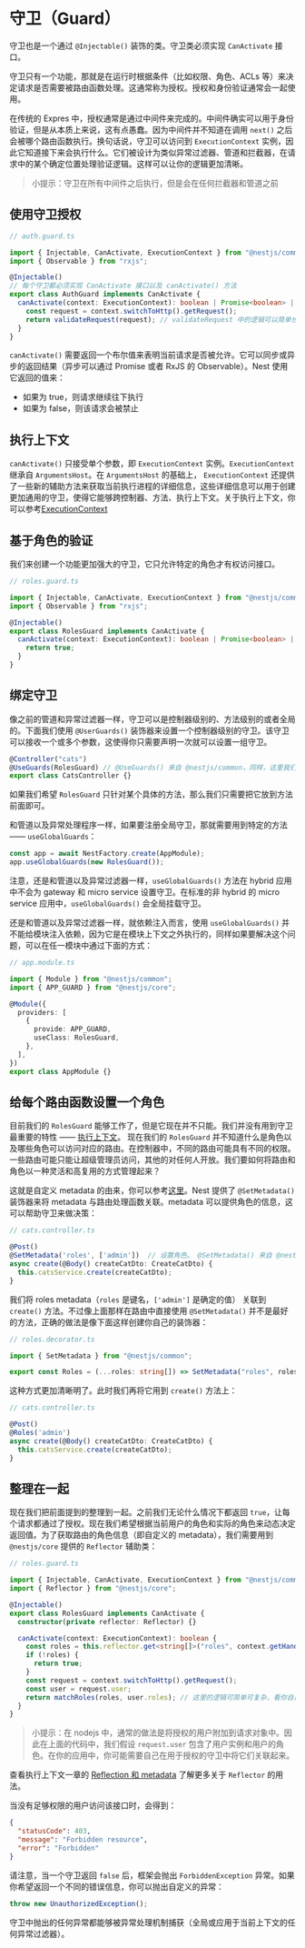 # 守卫（Guard）

守卫也是一个通过 `@Injectable()` 装饰的类。守卫类必须实现 `CanActivate` 接口。

守卫只有一个功能，那就是在运行时根据条件（比如权限、角色、ACLs 等）来决定请求是否需要被路由函数处理。这通常称为授权。授权和身份验证通常会一起使用。

在传统的 Expres 中，授权通常是通过中间件来完成的。中间件确实可以用于身份验证，但是从本质上来说，这有点愚蠢。因为中间件并不知道在调用 `next()` 之后会被哪个路由函数执行。换句话说，守卫可以访问到 `ExecutionContext` 实例，因此它知道接下来会执行什么。它们被设计为类似异常过滤器、管道和拦截器，在请求中的某个确定位置处理验证逻辑。这样可以让你的逻辑更加清晰。

> 小提示：守卫在所有中间件之后执行，但是会在任何拦截器和管道之前

## 使用守卫授权

```ts
// auth.guard.ts

import { Injectable, CanActivate, ExecutionContext } from "@nestjs/common";
import { Observable } from "rxjs";

@Injectable()
// 每个守卫都必须实现 CanActivate 接口以及 canActivate() 方法
export class AuthGuard implements CanActivate {
  canActivate(context: ExecutionContext): boolean | Promise<boolean> | Observable<boolean> {
    const request = context.switchToHttp().getRequest();
    return validateRequest(request); // validateRequest 中的逻辑可以简单也可以复杂
  }
}
```

`canActivate()` 需要返回一个布尔值来表明当前请求是否被允许。它可以同步或异步的返回结果（异步可以通过 Promise 或者 RxJS 的 Observable）。Nest 使用它返回的值来：

- 如果为 true，则请求继续往下执行
- 如果为 false，则该请求会被禁止

## 执行上下文

`canActivate()` 只接受单个参数，即 `ExecutionContext` 实例。`ExecutionContext` 继承自 `ArgumentsHost`。在 `ArgumentsHost` 的基础上， `ExecutionContext` 还提供了一些新的辅助方法来获取当前执行进程的详细信息，这些详细信息可以用于创建更加通用的守卫，使得它能够跨控制器、方法、执行上下文。关于执行上下文，你可以参考[ExecutionContext](https://docs.nestjs.com/fundamentals/execution-context)

## 基于角色的验证

我们来创建一个功能更加强大的守卫，它只允许特定的角色才有权访问接口。

```ts
// roles.guard.ts

import { Injectable, CanActivate, ExecutionContext } from "@nestjs/common";
import { Observable } from "rxjs";

@Injectable()
export class RolesGuard implements CanActivate {
  canActivate(context: ExecutionContext): boolean | Promise<boolean> | Observable<boolean> {
    return true;
  }
}
```

## 绑定守卫

像之前的管道和异常过滤器一样，守卫可以是控制器级别的、方法级别的或者全局的。下面我们使用 `@UserGuards()` 装饰器来设置一个控制器级别的守卫。该守卫可以接收一个或多个参数，这使得你只需要声明一次就可以设置一组守卫。

```ts
@Controller("cats")
@UseGuards(RolesGuard) // @UseGuards() 来自 @nestjs/common，同样，这里我们可以传入一个实例化后的 RolesGuard 对象
export class CatsController {}
```

如果我们希望 `RolesGuard` 只针对某个具体的方法，那么我们只需要把它放到方法前面即可。

和管道以及异常处理程序一样，如果要注册全局守卫，那就需要用到特定的方法 —— `useGlobalGuards`：

```ts
const app = await NestFactory.create(AppModule);
app.useGlobalGuards(new RolesGuard());
```

注意，还是和管道以及异常过滤器一样，`useGlobalGuards()` 方法在 hybrid 应用中不会为 gateway 和 micro service 设置守卫。在标准的非 hybrid 的 micro service 应用中，`useGlobalGuards()` 会全局挂载守卫。

还是和管道以及异常过滤器一样，就依赖注入而言，使用 `useGlobalGuards()` 并不能给模块注入依赖，因为它是在模块上下文之外执行的，同样如果要解决这个问题，可以在任一模块中通过下面的方式：

```ts
// app.module.ts

import { Module } from "@nestjs/common";
import { APP_GUARD } from "@nestjs/core";

@Module({
  providers: [
    {
      provide: APP_GUARD,
      useClass: RolesGuard,
    },
  ],
})
export class AppModule {}
```

## 给每个路由函数设置一个角色

目前我们的 `RolesGuard` 能够工作了，但是它现在并不只能。我们并没有用到守卫最重要的特性 —— [执行上下文](https://docs.nestjs.com/fundamentals/execution-context)。 现在我们的 `RolesGuard` 并不知道什么是角色以及哪些角色可以访问对应的路由。在控制器中，不同的路由可能具有不同的权限。一些路由可能只能让超级管理员访问，其他的对任何人开放。我们要如何将路由和角色以一种灵活和高复用的方式管理起来？

这就是自定义 metadata 的由来，你可以参考[这里](https://docs.nestjs.com/fundamentals/execution-context#reflection-and-metadata)。Nest 提供了 `@SetMetadata()` 装饰器来将 metadata 与路由处理函数关联。metadata 可以提供角色的信息，这可以帮助守卫来做决策：

```ts
// cats.controller.ts

@Post()
@SetMetadata('roles', ['admin'])  // 设置角色。 @SetMetadata() 来自 @nestjs/common
async create(@Body() createCatDto: CreateCatDto) {
  this.catsService.create(createCatDto);
}
```

我们将 roles metadata（`roles` 是键名，`['admin']` 是确定的值） 关联到 `create()` 方法。不过像上面那样在路由中直接使用 `@SetMetadata()` 并不是最好的方法，正确的做法是像下面这样创建你自己的装饰器：

```ts
// roles.decorator.ts

import { SetMetadata } from "@nestjs/common";

export const Roles = (...roles: string[]) => SetMetadata("roles", roles);
```

这种方式更加清晰明了。此时我们再将它用到 `create()` 方法上：

```ts
// cats.controller.ts

@Post()
@Roles('admin')
async create(@Body() createCatDto: CreateCatDto) {
  this.catsService.create(createCatDto);
}
```

## 整理在一起

现在我们把前面提到的整理到一起。之前我们无论什么情况下都返回 `true`，让每个请求都通过了授权。现在我们希望根据当前用户的角色和实际的角色来动态决定返回值。为了获取路由的角色信息（即自定义的 metadata），我们需要用到 `@nestjs/core` 提供的 `Reflector` 辅助类：

```ts
// roles.guard.ts

import { Injectable, CanActivate, ExecutionContext } from "@nestjs/common";
import { Reflector } from "@nestjs/core";

@Injectable()
export class RolesGuard implements CanActivate {
  constructor(private reflector: Reflector) {}

  canActivate(context: ExecutionContext): boolean {
    const roles = this.reflector.get<string[]>("roles", context.getHandler());
    if (!roles) {
      return true;
    }
    const request = context.switchToHttp().getRequest();
    const user = request.user;
    return matchRoles(roles, user.roles); // 这里的逻辑可简单可复杂，看你自己的需要
  }
}
```

> 小提示：在 nodejs 中，通常的做法是将授权的用户附加到请求对象中。因此在上面的代码中，我们假设 `request.user` 包含了用户实例和用户的角色。在你的应用中，你可能需要自己在用于授权的守卫中将它们关联起来。

查看执行上下文一章的 [Reflection 和 metadata](https://docs.nestjs.com/fundamentals/execution-context#reflection-and-metadata) 了解更多关于 `Reflector` 的用法。

当没有足够权限的用户访问该接口时，会得到：

```json
{
  "statusCode": 403,
  "message": "Forbidden resource",
  "error": "Forbidden"
}
```

请注意，当一个守卫返回 `false` 后，框架会抛出 `ForbiddenException` 异常。如果你希望返回一个不同的错误信息，你可以抛出自定义的异常：

```ts
throw new UnauthorizedException();
```

守卫中抛出的任何异常都能够被异常处理机制捕获（全局或应用于当前上下文的任何异常过滤器）。
